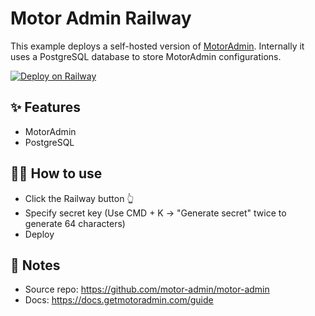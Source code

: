# Motor Admin Railway

This example deploys a self-hosted version of [MotorAdmin](https://www.getmotoradmin.com/). Internally it uses a PostgreSQL database to store MotorAdmin configurations.

[![Deploy on Railway](https://railway.app/button.svg)](https://railway.app/new/template?template=https%3A%2F%2Fgithub.com%2Fmotor-admin%2Fmotor-admin-railway&plugins=postgresql&envs=SECRET_KEY_BASE&SECRET_KEY_BASEDesc=64+character+secret&PORTDefault=secret&referralCode=DSdLCm)

## ✨ Features

- MotorAdmin
- PostgreSQL

## 💁‍♀️ How to use

- Click the Railway button 👆
- Specify secret key (Use CMD + K -> "Generate secret" twice to generate 64 characters)
- Deploy

## 📝 Notes

- Source repo: https://github.com/motor-admin/motor-admin
- Docs: https://docs.getmotoradmin.com/guide
